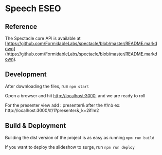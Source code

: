 # Speech ESEO

## Reference

The Spectacle core API is available at [https://github.com/FormidableLabs/spectacle/blob/master/README.markdown](https://github.com/FormidableLabs/spectacle/blob/master/README.markdown).

## Development

After downloading the files, run `npm start`

Open a browser and hit [http://localhost:3000](http://localhost:3000), and we are ready to roll

For the presenter view add : presenter& after the #/nb ex: http://localhost:3000/#/1?presenter&_k=2iflm2

## Build & Deployment

Building the dist version of the project is as easy as running `npm run build`

If you want to deploy the slideshow to surge, run `npm run deploy`
